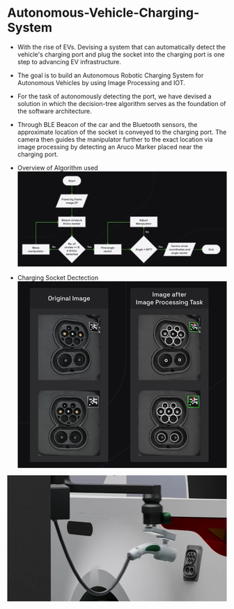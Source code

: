 # Autonomous-Vehicle-Charging-System
- With the rise of EVs. Devising a system that can automatically detect the vehicle's charging port and plug the socket into the charging port is one step to advancing EV infrastructure.

- The goal is to build an Autonomous Robotic Charging System for Autonomous Vehicles by using Image Processing and IOT.

- For the task of autonomously detecting the port, we have devised a solution in which the decision-tree algorithm serves as the foundation of the software architecture. 

- Through BLE Beacon of the car and the Bluetooth sensors, the approximate location of the socket is conveyed to the charging port. The camera then guides the manipulator further to the exact location via image processing by detecting an Aruco Marker placed near the charging port.


- Overview of Algorithm used
![alt text](1.png)

- Charging Socket Dectection
![alt text](2.png)

![alt text](3.png)


